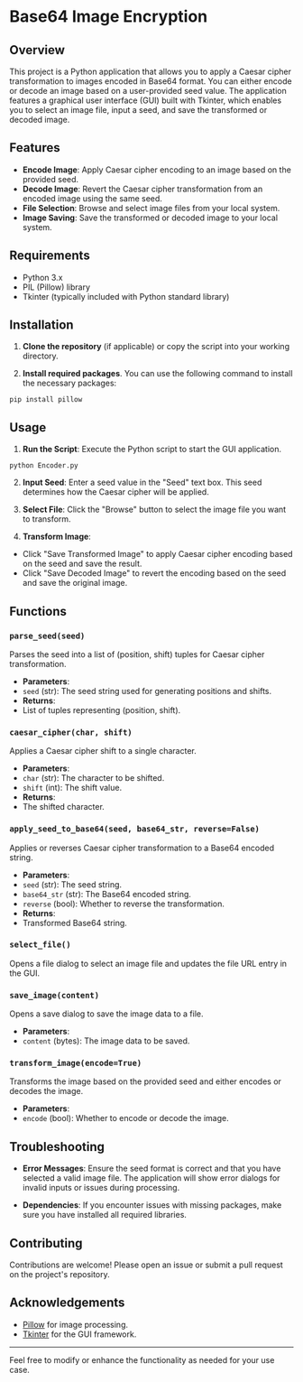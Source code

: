# Base64 Image Encryption

## Overview

This project is a Python application that allows you to apply a Caesar cipher transformation to images encoded in Base64 format. You can either encode or decode an image based on a user-provided seed value. The application features a graphical user interface (GUI) built with Tkinter, which enables you to select an image file, input a seed, and save the transformed or decoded image.

## Features

- **Encode Image**: Apply Caesar cipher encoding to an image based on the provided seed.
- **Decode Image**: Revert the Caesar cipher transformation from an encoded image using the same seed.
- **File Selection**: Browse and select image files from your local system.
- **Image Saving**: Save the transformed or decoded image to your local system.

## Requirements

- Python 3.x
- PIL (Pillow) library
- Tkinter (typically included with Python standard library)

## Installation

1. **Clone the repository** (if applicable) or copy the script into your working directory.

2. **Install required packages**. You can use the following command to install the necessary packages:

``` 
pip install pillow
```

## Usage

1. **Run the Script**: Execute the Python script to start the GUI application.

```
python Encoder.py
```

2. **Input Seed**: Enter a seed value in the "Seed" text box. This seed determines how the Caesar cipher will be applied.

3. **Select File**: Click the "Browse" button to select the image file you want to transform.

4. **Transform Image**:
- Click "Save Transformed Image" to apply Caesar cipher encoding based on the seed and save the result.
- Click "Save Decoded Image" to revert the encoding based on the seed and save the original image.

## Functions

### `parse_seed(seed)`

Parses the seed into a list of (position, shift) tuples for Caesar cipher transformation.

- **Parameters**:
- `seed` (str): The seed string used for generating positions and shifts.
- **Returns**:
- List of tuples representing (position, shift).

### `caesar_cipher(char, shift)`

Applies a Caesar cipher shift to a single character.

- **Parameters**:
- `char` (str): The character to be shifted.
- `shift` (int): The shift value.
- **Returns**:
- The shifted character.

### `apply_seed_to_base64(seed, base64_str, reverse=False)`

Applies or reverses Caesar cipher transformation to a Base64 encoded string.

- **Parameters**:
- `seed` (str): The seed string.
- `base64_str` (str): The Base64 encoded string.
- `reverse` (bool): Whether to reverse the transformation.
- **Returns**:
- Transformed Base64 string.

### `select_file()`

Opens a file dialog to select an image file and updates the file URL entry in the GUI.

### `save_image(content)`

Opens a save dialog to save the image data to a file.

- **Parameters**:
- `content` (bytes): The image data to be saved.

### `transform_image(encode=True)`

Transforms the image based on the provided seed and either encodes or decodes the image.

- **Parameters**:
- `encode` (bool): Whether to encode or decode the image.

## Troubleshooting

- **Error Messages**: Ensure the seed format is correct and that you have selected a valid image file. The application will show error dialogs for invalid inputs or issues during processing.

- **Dependencies**: If you encounter issues with missing packages, make sure you have installed all required libraries.

## Contributing

Contributions are welcome! Please open an issue or submit a pull request on the project's repository.

## Acknowledgements

- [Pillow](https://pillow.readthedocs.io/en/stable/) for image processing.
- [Tkinter](https://docs.python.org/3/library/tkinter.html) for the GUI framework.

---

Feel free to modify or enhance the functionality as needed for your use case.
